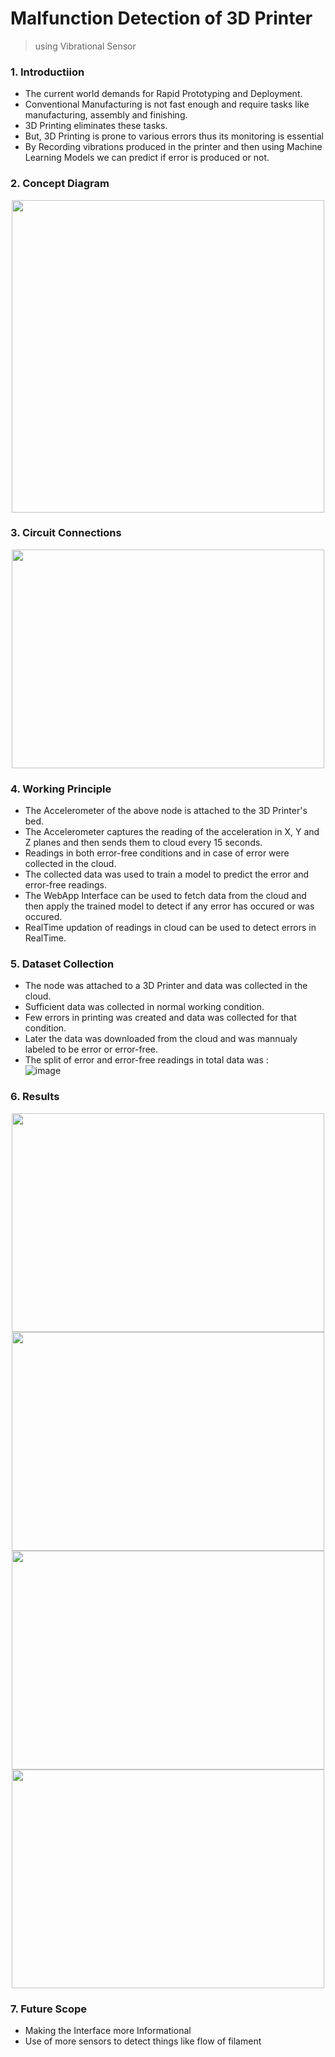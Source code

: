 # Malfunction Detection of 3D Printer
> using Vibrational Sensor

### 1. Introductiion

* The current world demands for Rapid Prototyping and Deployment.
* Conventional Manufacturing is not fast enough and require tasks like manufacturing, assembly and finishing.
* 3D Printing eliminates these tasks.
* But, 3D Printing is prone to various errors thus its monitoring is essential
* By Recording vibrations produced in the printer and then using Machine Learning Models we can predict if error is produced or not.

### 2. Concept Diagram

<p align='center'><img width=500 src=https://user-images.githubusercontent.com/98400026/226247967-fff653ab-cec4-460d-801c-d56606602615.png></p>

### 3. Circuit Connections

<p align='center'><img width=500 height=350 src="https://user-images.githubusercontent.com/98400026/226248101-51880551-90df-4d83-a748-af04359b4166.png"></p>

### 4. Working Principle 

* The Accelerometer of the above node is attached to the 3D Printer's bed.
* The Accelerometer captures the reading of the acceleration in X, Y and Z planes and then sends them to cloud every 15 seconds.
* Readings in both error-free conditions and in case of error were collected in the cloud.
* The collected data was used to train a model to predict the error and error-free readings.
* The WebApp Interface can be used to fetch data from the cloud and then apply the trained model to detect if any error has occured or was occured.
* RealTime updation of readings in cloud can be used to detect errors in RealTime.

### 5. Dataset Collection

* The node was attached to a 3D Printer and data was collected in the cloud.
* Sufficient data was collected in normal working condition.
* Few errors in printing was created and data was collected for that condition.
* Later the data was downloaded from the cloud and was mannualy labeled to be error or error-free.
* The split of error and error-free readings in total data was :<br>
![image](https://user-images.githubusercontent.com/98400026/226250199-a8da9bbd-f23d-4b0c-ba63-2fd39a5daa10.png)

### 6. Results

<p align=center>
<img width="500" height=350 src=https://user-images.githubusercontent.com/98400026/226248932-34d89f85-872f-4ed2-b601-fea0d3f31617.png>
<img width="500" height=350 src=https://user-images.githubusercontent.com/98400026/226248971-af2639c7-d625-484e-9d18-c1f39a735b1e.png>
<img width="500" height=350 src=https://user-images.githubusercontent.com/98400026/226249482-badcf487-e28f-488e-9051-20ec5b4958fe.png>
<img width="500" height=350 src=https://user-images.githubusercontent.com/98400026/226249032-6162ab52-03bc-473f-b317-87e2097857da.png>
</p>

### 7. Future Scope
* Making the Interface more Informational
* Use of more sensors to detect things like flow of filament
